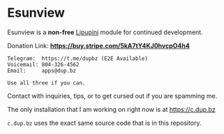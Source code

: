 # Esunview

Esunview is a **non-free** [Lipupini](https://github.com/lipupini/lipupini) module for continued development.

Donation Link: **https://buy.stripe.com/5kA7tY4KJ0hvcpO4h4**

```
Telegram:  https://t.me/dupbz (E2E Available)
Voicemail: 804-326-4562
Email:     apps@dup.bz

Use all three if you can.
```

Contact with inquiries, tips, or to get cursed out if you are spamming me.

The only installation that I am working on right now is at https://c.dup.bz

`c.dup.bz` uses the exact same source code that is in this repository.

